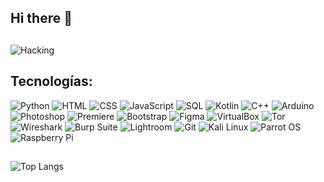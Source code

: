 ## Hi there 👋

<!--
**Niinja504/Niinja504** is a ✨ _special_ ✨ repository because its `README.md` (this file) appears on your GitHub profile.

Here are some ideas to get you started:

- 🔭 I’m currently working on ...
- 🌱 I’m currently learning ...
- 👯 I’m looking to collaborate on ...
- 🤔 I’m looking for help with ...
- 💬 Ask me about ...
- 📫 How to reach me: ...
- 😄 Pronouns: ...
- ⚡ Fun fact: ...
-->

##
![Hacking](https://media.giphy.com/media/3o6Zt7pOdNPXDBsgdG/giphy.gif)


## Tecnologías:
![Python](https://img.shields.io/badge/-Python-333333?style=flat&logo=python)
![HTML](https://img.shields.io/badge/-HTML-333333?style=flat&logo=html5)
![CSS](https://img.shields.io/badge/-CSS-333333?style=flat&logo=css3)
![JavaScript](https://img.shields.io/badge/-JavaScript-333333?style=flat&logo=javascript)
![SQL](https://img.shields.io/badge/-SQL-333333?style=flat&logo=postgresql)
![Kotlin](https://img.shields.io/badge/-Kotlin-333333?style=flat&logo=kotlin)
![C++](https://img.shields.io/badge/-C++-333333?style=flat&logo=c%2B%2B)
![Arduino](https://img.shields.io/badge/-Arduino-333333?style=flat&logo=arduino)
![Photoshop](https://img.shields.io/badge/-Photoshop-333333?style=flat&logo=adobe-photoshop)
![Premiere](https://img.shields.io/badge/-Premiere-333333?style=flat&logo=adobe-premiere-pro)
![Bootstrap](https://img.shields.io/badge/-Bootstrap-333333?style=flat&logo=bootstrap)
![Figma](https://img.shields.io/badge/-Figma-333333?style=flat&logo=figma)
![VirtualBox](https://img.shields.io/badge/-VirtualBox-333333?style=flat&logo=virtualbox)
![Tor](https://img.shields.io/badge/-Tor-333333?style=flat&logo=tor-browser)
![Wireshark](https://img.shields.io/badge/-Wireshark-333333?style=flat&logo=wireshark)
![Burp Suite](https://img.shields.io/badge/-Burp%20Suite-333333?style=flat&logo=burp-suite)
![Lightroom](https://img.shields.io/badge/-Lightroom-333333?style=flat&logo=adobe-lightroom)
![Git](https://img.shields.io/badge/-Git-333333?style=flat&logo=git)
![Kali Linux](https://img.shields.io/badge/-Kali%20Linux-333333?style=flat&logo=kalilinux)
![Parrot OS](https://img.shields.io/badge/-Parrot%20OS-333333?style=flat&logo=parrot)
![Raspberry Pi](https://img.shields.io/badge/-Raspberry%20Pi-333333?style=flat&logo=raspberry-pi)

##
![Top Langs](https://github-readme-stats.vercel.app/api/top-langs/?username=Niinja504&layout=compact&theme=dark)

